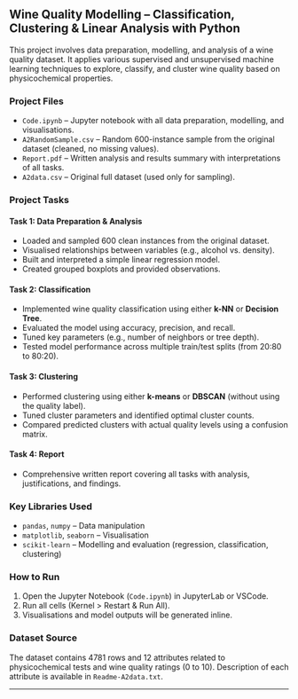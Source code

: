 ## Wine Quality Modelling – Classification, Clustering & Linear Analysis with Python

This project involves data preparation, modelling, and analysis of a wine quality dataset. It applies various supervised and unsupervised machine learning techniques to explore, classify, and cluster wine quality based on physicochemical properties.

###  Project Files

- `Code.ipynb` – Jupyter notebook with all data preparation, modelling, and visualisations.
- `A2RandomSample.csv` – Random 600-instance sample from the original dataset (cleaned, no missing values).
- `Report.pdf` – Written analysis and results summary with interpretations of all tasks.
- `A2data.csv` – Original full dataset (used only for sampling).

###  Project Tasks

#### Task 1: Data Preparation & Analysis
- Loaded and sampled 600 clean instances from the original dataset.
- Visualised relationships between variables (e.g., alcohol vs. density).
- Built and interpreted a simple linear regression model.
- Created grouped boxplots and provided observations.

#### Task 2: Classification
- Implemented wine quality classification using either **k-NN** or **Decision Tree**.
- Evaluated the model using accuracy, precision, and recall.
- Tuned key parameters (e.g., number of neighbors or tree depth).
- Tested model performance across multiple train/test splits (from 20:80 to 80:20).

#### Task 3: Clustering
- Performed clustering using either **k-means** or **DBSCAN** (without using the quality label).
- Tuned cluster parameters and identified optimal cluster counts.
- Compared predicted clusters with actual quality levels using a confusion matrix.

#### Task 4: Report
- Comprehensive written report covering all tasks with analysis, justifications, and findings.

### Key Libraries Used

- `pandas`, `numpy` – Data manipulation
- `matplotlib`, `seaborn` – Visualisation
- `scikit-learn` – Modelling and evaluation (regression, classification, clustering)

### How to Run

1. Open the Jupyter Notebook (`Code.ipynb`) in JupyterLab or VSCode.
2. Run all cells (Kernel > Restart & Run All).
3. Visualisations and model outputs will be generated inline.

###  Dataset Source

The dataset contains 4781 rows and 12 attributes related to physicochemical tests and wine quality ratings (0 to 10). Description of each attribute is available in `Readme-A2data.txt`.

---
